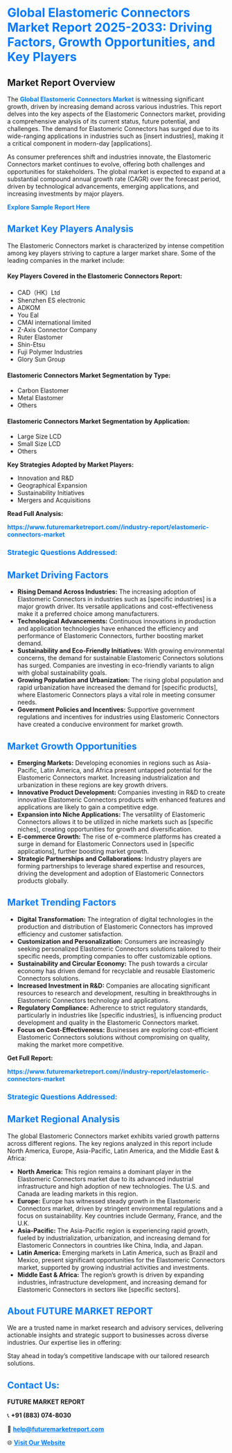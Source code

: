 <h1 style="color: #007BFF;">Global Elastomeric Connectors Market Report 2025-2033: Driving Factors, Growth Opportunities, and Key Players</h1>

<section id="overview">
<h2>Market Report Overview</h2>
<p>The <a href="https://www.futuremarketreport.com//industry-report/elastomeric-connectors-market" style="color: #007BFF; text-decoration: none;"><strong>Global Elastomeric Connectors Market</strong></a> is witnessing significant growth, driven by increasing demand across various industries. This report delves into the key aspects of the Elastomeric Connectors market, providing a comprehensive analysis of its current status, future potential, and challenges. The demand for Elastomeric Connectors has surged due to its wide-ranging applications in industries such as [insert industries], making it a critical component in modern-day [applications].</p>
<p>As consumer preferences shift and industries innovate, the Elastomeric Connectors market continues to evolve, offering both challenges and opportunities for stakeholders. The global market is expected to expand at a substantial compound annual growth rate (CAGR) over the forecast period, driven by technological advancements, emerging applications, and increasing investments by major players.</p>
</section>

<section id="overview">
<p><a href="https://www.futuremarketreport.com//request-sample/reportId=81304" style="color: #007BFF; text-decoration: none;"><strong>Explore Sample Report Here</strong></a></p>
</section>

<section id="key-players">
<h2 style="color: #007BFF;">Market Key Players Analysis</h2>
<p>The Elastomeric Connectors market is characterized by intense competition among key players striving to capture a larger market share. Some of the leading companies in the market include:</p>
<h4>Key Players Covered in the Elastomeric Connectors Report:</h4>
<ul><li>CAD（HK）Ltd</li><li>Shenzhen ES electronic</li><li>ADKOM</li><li>You Eal</li><li>CMAI international limited</li><li>Z-Axis Connector Company</li><li>Ruter Elastomer</li><li>Shin-Etsu</li><li>Fuji Polymer Industries</li><li>Glory Sun Group</li></ul>
<h4>Elastomeric Connectors Market Segmentation by Type:</h4>
<ul><li>Carbon Elastomer</li><li>Metal Elastomer</li><li>Others</li></ul>

<h4>Elastomeric Connectors Market Segmentation by Application:</h4>
<ul><li>Large Size LCD</li><li>Small Size LCD</li><li>Others</li></ul>
<p><strong>Key Strategies Adopted by Market Players:</strong></p>
<ul>
<li>Innovation and R&D</li>
<li>Geographical Expansion</li>
<li>Sustainability Initiatives</li>
<li>Mergers and Acquisitions</li>
</ul>
</section>

<section>
<p><strong>Read Full Analysis: </strong></p><a href="https://www.futuremarketreport.com//industry-report/elastomeric-connectors-market" style="color: #007BFF; text-decoration: none;"><strong>https://www.futuremarketreport.com//industry-report/elastomeric-connectors-market</strong></a>
<h3 style="color: #007BFF;">Strategic Questions Addressed:</h3>
</section>

<section id="driving-factors">
<h2 style="color: #007BFF;">Market Driving Factors</h2>
<ul>
<li><strong>Rising Demand Across Industries:</strong> The increasing adoption of Elastomeric Connectors in industries such as [specific industries] is a major growth driver. Its versatile applications and cost-effectiveness make it a preferred choice among manufacturers.</li>
<li><strong>Technological Advancements:</strong> Continuous innovations in production and application technologies have enhanced the efficiency and performance of Elastomeric Connectors, further boosting market demand.</li>
<li><strong>Sustainability and Eco-Friendly Initiatives:</strong> With growing environmental concerns, the demand for sustainable Elastomeric Connectors solutions has surged. Companies are investing in eco-friendly variants to align with global sustainability goals.</li>
<li><strong>Growing Population and Urbanization:</strong> The rising global population and rapid urbanization have increased the demand for [specific products], where Elastomeric Connectors plays a vital role in meeting consumer needs.</li>
<li><strong>Government Policies and Incentives:</strong> Supportive government regulations and incentives for industries using Elastomeric Connectors have created a conducive environment for market growth.</li>
</ul>
</section>

<section id="growth-opportunities">
<h2 style="color: #007BFF;">Market Growth Opportunities</h2>
<ul>
<li><strong>Emerging Markets:</strong> Developing economies in regions such as Asia-Pacific, Latin America, and Africa present untapped potential for the Elastomeric Connectors market. Increasing industrialization and urbanization in these regions are key growth drivers.</li>
<li><strong>Innovative Product Development:</strong> Companies investing in R&D to create innovative Elastomeric Connectors products with enhanced features and applications are likely to gain a competitive edge.</li>
<li><strong>Expansion into Niche Applications:</strong> The versatility of Elastomeric Connectors allows it to be utilized in niche markets such as [specific niches], creating opportunities for growth and diversification.</li>
<li><strong>E-commerce Growth:</strong> The rise of e-commerce platforms has created a surge in demand for Elastomeric Connectors used in [specific applications], further boosting market growth.</li>
<li><strong>Strategic Partnerships and Collaborations:</strong> Industry players are forming partnerships to leverage shared expertise and resources, driving the development and adoption of Elastomeric Connectors products globally.</li>
</ul>
</section>

<section id="trending-factors">
<h2 style="color: #007BFF;">Market Trending Factors</h2>
<ul>
<li><strong>Digital Transformation:</strong> The integration of digital technologies in the production and distribution of Elastomeric Connectors has improved efficiency and customer satisfaction.</li>
<li><strong>Customization and Personalization:</strong> Consumers are increasingly seeking personalized Elastomeric Connectors solutions tailored to their specific needs, prompting companies to offer customizable options.</li>
<li><strong>Sustainability and Circular Economy:</strong> The push towards a circular economy has driven demand for recyclable and reusable Elastomeric Connectors solutions.</li>
<li><strong>Increased Investment in R&D:</strong> Companies are allocating significant resources to research and development, resulting in breakthroughs in Elastomeric Connectors technology and applications.</li>
<li><strong>Regulatory Compliance:</strong> Adherence to strict regulatory standards, particularly in industries like [specific industries], is influencing product development and quality in the Elastomeric Connectors market.</li>
<li><strong>Focus on Cost-Effectiveness:</strong> Businesses are exploring cost-efficient Elastomeric Connectors solutions without compromising on quality, making the market more competitive.</li>
</ul>
</section>

<section>
<p><strong>Get Full Report: </strong></p><a href="https://www.futuremarketreport.com//industry-report/elastomeric-connectors-market" style="color: #007BFF; text-decoration: none;"><strong>https://www.futuremarketreport.com//industry-report/elastomeric-connectors-market</strong></a>
<h3 style="color: #007BFF;">Strategic Questions Addressed:</h3>
</section>


<section id="regional-analysis">
<h2 style="color: #007BFF;">Market Regional Analysis</h2>
<p>The global Elastomeric Connectors market exhibits varied growth patterns across different regions. The key regions analyzed in this report include North America, Europe, Asia-Pacific, Latin America, and the Middle East & Africa:</p>
<ul>
<li><strong>North America:</strong> This region remains a dominant player in the Elastomeric Connectors market due to its advanced industrial infrastructure and high adoption of new technologies. The U.S. and Canada are leading markets in this region.</li>
<li><strong>Europe:</strong> Europe has witnessed steady growth in the Elastomeric Connectors market, driven by stringent environmental regulations and a focus on sustainability. Key countries include Germany, France, and the U.K.</li>
<li><strong>Asia-Pacific:</strong> The Asia-Pacific region is experiencing rapid growth, fueled by industrialization, urbanization, and increasing demand for Elastomeric Connectors in countries like China, India, and Japan.</li>
<li><strong>Latin America:</strong> Emerging markets in Latin America, such as Brazil and Mexico, present significant opportunities for the Elastomeric Connectors market, supported by growing industrial activities and investments.</li>
<li><strong>Middle East & Africa:</strong> The region’s growth is driven by expanding industries, infrastructure development, and increasing demand for Elastomeric Connectors in sectors like [specific sectors].</li>
</ul>
</section>

<footer>
<h2 style="color: #007BFF;">About FUTURE MARKET REPORT</h2>
<p>We are a trusted name in market research and advisory services, delivering actionable insights and strategic support to businesses across diverse industries. Our expertise lies in offering:</p>

<p>Stay ahead in today’s competitive landscape with our tailored research solutions.</p>

<h2 style="color: #007BFF;">Contact Us:</h2>
<p><strong>FUTURE MARKET REPORT</strong></p>
<p>📞 <strong>+91 (883) 074-8030</strong></p>
<p>📧 <strong><a href="mailto:help@futuremarketreport.com" style="color: #007BFF;">help@futuremarketreport.com</a></strong></p>
<p>🌐 <strong><a href="https://www.futuremarketreport.com/" style="color: #007BFF;">Visit Our Website</a></strong></p>
</footer>